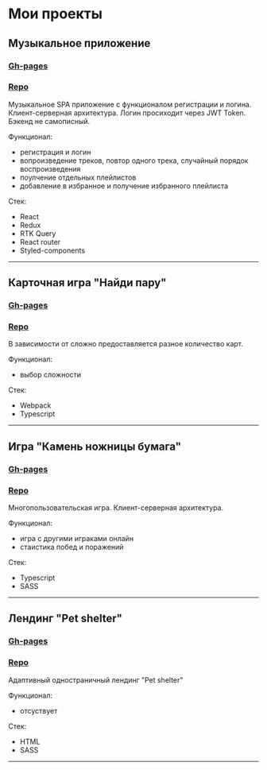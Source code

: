 # Мои проекты

## Музыкальное приложение

### [Gh-pages](https://atikingi.github.io/skyprofy-ts)
### [Repo](https://github.com/Atikingi/skyprofy-ts)

Музыкальное SPA приложение с функционалом регистрации и логина.
Клиент-серверная архитектура.
Логин просиходит через JWT Token.
Бэкенд не самописный.

Функционал:
+ регистрация и логин
+ вопроизведение треков, повтор одного трека, случайный порядок воспроизведения
+ поулчение отдельных плейлистов
+ добавление в избранное и получение избранного плейлиста

Стек:
+ React
+ Redux
+ RTK Query
+ React router
+ Styled-components

***

## Карточная игра "Найди пару"

### [Gh-pages](https://github.com/Atikingi/Card-game)
### [Repo](https://atikingi.github.io/Card-game/)

В зависимости от сложно предоставляется разное количество карт.

Функционал:
+ выбор сложности

Стек:
+ Webpack
+ Typescript

***

## Игра "Камень ножницы бумага"

### [Gh-pages](https://atikingi.github.io/Rock-Paper-Scissors/)
### [Repo](https://github.com/Atikingi/Rock-Paper-Scissors/tree/rock-paper-scissors/rock-paper-scissors)

Многопользовательская игра. Клиент-серверная архитектура.

Функционал:
+ игра с другими играками онлайн
+ стаистика побед и поражений

Стек:
+ Typescript
+ SASS

***

## Лендинг "Pet shelter"

### [Gh-pages](https://atikingi.github.io/myWorks/pet-shelter/pages/)
### [Repo](https://github.com/Atikingi/myWorks/tree/pet-shelter/pet-shelter)

Адаптивный одностраничный лендинг "Pet shelter"

Функционал:
+ отсуствует

Стек:
+ HTML
+ SASS

***



